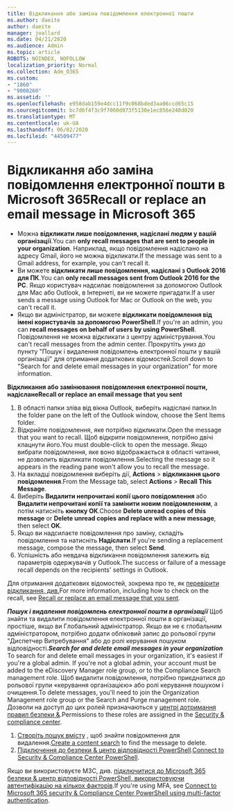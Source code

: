```yaml
---
title: Відкликання або заміна повідомлення електронної пошти
ms.author: daeite
author: daeite
manager: joallard
ms.date: 04/21/2020
ms.audience: Admin
ms.topic: article
ROBOTS: NOINDEX, NOFOLLOW
localization_priority: Normal
ms.collection: Adm_O365
ms.custom:
- "1860"
- "9000260"
ms.assetid: ''
ms.openlocfilehash: e958dab159e4dcc11f9c068bded3aa06ccd65c15
ms.sourcegitcommit: bc7d6f4f3c9f7060d073f5130e1ec856e248d020
ms.translationtype: MT
ms.contentlocale: uk-UA
ms.lasthandoff: 06/02/2020
ms.locfileid: "44509477"
---
```

# <a name="recall-or-replace-an-email-message-in-microsoft-365"></a><span data-ttu-id="4c6a3-102">Відкликання або заміна повідомлення електронної пошти в Microsoft 365</span><span class="sxs-lookup"><span data-stu-id="4c6a3-102">Recall or replace an email message in Microsoft 365</span></span>

- <span data-ttu-id="4c6a3-103">Можна **відкликати лише повідомлення, надіслані людям у вашій організації**.</span><span class="sxs-lookup"><span data-stu-id="4c6a3-103">You can **only recall messages that are sent to people in your organization**.</span></span> <span data-ttu-id="4c6a3-104">Наприклад, якщо повідомлення надіслано на адресу Gmail, його не можна відкликати.</span><span class="sxs-lookup"><span data-stu-id="4c6a3-104">If the message was sent to a Gmail address, for example, you can't recall it.</span></span>
- <span data-ttu-id="4c6a3-105">Ви можете **відкликати лише повідомлення, надіслані з Outlook 2016 для ПК**.</span><span class="sxs-lookup"><span data-stu-id="4c6a3-105">You can **only recall messages sent from Outlook 2016 for the PC**.</span></span> <span data-ttu-id="4c6a3-106">Якщо користувач надсилає повідомлення за допомогою Outlook для Mac або Outlook, в Інтернеті, ви не можете пригадати.</span><span class="sxs-lookup"><span data-stu-id="4c6a3-106">If a user sends a message using Outlook for Mac or Outlook on the web, you can't recall it.</span></span>
- <span data-ttu-id="4c6a3-107">Якщо ви адміністратор, ви можете **відкликати повідомлення від імені користувачів за допомогою PowerShell**.</span><span class="sxs-lookup"><span data-stu-id="4c6a3-107">If you're an admin, you can **recall messages on behalf of users by using PowerShell**.</span></span> <span data-ttu-id="4c6a3-108">Повідомлення не можна відкликати з центру адміністрування.</span><span class="sxs-lookup"><span data-stu-id="4c6a3-108">You can't recall messages from the admin center.</span></span> <span data-ttu-id="4c6a3-109">Прокрутіть униз до пункту "Пошук і видалення повідомлень електронної пошти у вашій організації" для отримання додаткових відомостей.</span><span class="sxs-lookup"><span data-stu-id="4c6a3-109">Scroll down to "Search for and delete email messages in your organization" for more information.</span></span>

<span data-ttu-id="4c6a3-110">**Відкликання або замінювання повідомлення електронної пошти, надіслане**</span><span class="sxs-lookup"><span data-stu-id="4c6a3-110">**Recall or replace an email message that you sent**</span></span>

1. <span data-ttu-id="4c6a3-111">В області папки зліва від вікна Outlook, виберіть надіслані папки.</span><span class="sxs-lookup"><span data-stu-id="4c6a3-111">In the folder pane on the left of the Outlook window, choose the Sent Items folder.</span></span>
2. <span data-ttu-id="4c6a3-112">Відкрийте повідомлення, яке потрібно відкликати.</span><span class="sxs-lookup"><span data-stu-id="4c6a3-112">Open the message that you want to recall.</span></span> <span data-ttu-id="4c6a3-113">Щоб відкрити повідомлення, потрібно двічі клацнути його.</span><span class="sxs-lookup"><span data-stu-id="4c6a3-113">You must double-click to open the message.</span></span> <span data-ttu-id="4c6a3-114">Якщо вибрати повідомлення, яке воно відображається в області читання, не дозволить відкликати повідомлення.</span><span class="sxs-lookup"><span data-stu-id="4c6a3-114">Selecting the message so it appears in the reading pane won't allow you to recall the message.</span></span>
3. <span data-ttu-id="4c6a3-115">На вкладці повідомлення виберіть дії, **Actions**  >  **відкликання цього повідомлення**.</span><span class="sxs-lookup"><span data-stu-id="4c6a3-115">From the Message tab, select **Actions** > **Recall This Message**.</span></span>
4. <span data-ttu-id="4c6a3-116">Виберіть **Видалити непрочитані копії цього повідомлення** або **Видалити непрочитані копії та замінити новим повідомленням**, а потім натисніть **кнопку OK**.</span><span class="sxs-lookup"><span data-stu-id="4c6a3-116">Choose **Delete unread copies of this message** or **Delete unread copies and replace with a new message**, then select **OK**.</span></span>
5. <span data-ttu-id="4c6a3-117">Якщо ви надсилаєте повідомлення про заміну, складіть повідомлення та натисніть **Надіслати**.</span><span class="sxs-lookup"><span data-stu-id="4c6a3-117">If you're sending a replacement message, compose the message, then select **Send**.</span></span>
6. <span data-ttu-id="4c6a3-118">Успішність або невдача відкликання повідомлення залежить від параметрів одержувачів у Outlook.</span><span class="sxs-lookup"><span data-stu-id="4c6a3-118">The success or failure of a message recall depends on the recipients' settings in Outlook.</span></span>

<span data-ttu-id="4c6a3-119">Для отримання додаткових відомостей, зокрема про те, як [перевірити відкликання, див.](https://support.office.com/article/35027f88-d655-4554-b4f8-6c0729a723a0)</span><span class="sxs-lookup"><span data-stu-id="4c6a3-119">For more information, including how to check on the recall, see [Recall or replace an email message that you sent](https://support.office.com/article/35027f88-d655-4554-b4f8-6c0729a723a0).</span></span>

<span data-ttu-id="4c6a3-120">***Пошук і видалення повідомлень електронної пошти в організації*** Щоб знайти та видалити повідомлення електронної пошти в організації, простіше, якщо ви Глобальний адміністратор. Якщо ви не є глобальним адміністратором, потрібно додати обліковий запис до рольової групи "Диспетчер Витребування" або до ролі керування пошуком відповідності.</span><span class="sxs-lookup"><span data-stu-id="4c6a3-120">***Search for and delete email messages in your organization*** To search for and delete email messages in your organization, it's easiest if you're a global admin. If you're not a global admin, your account must be added to the eDiscovery Manager role group, or to the Compliance Search management role.</span></span> <span data-ttu-id="4c6a3-121">Щоб видалити повідомлення, потрібно приєднатися до рольової групи «керування організацією» або ролі керування пошуком і очищення.</span><span class="sxs-lookup"><span data-stu-id="4c6a3-121">To delete messages, you'll need to join the Organization Management role group or the Search and Purge management role.</span></span> <span data-ttu-id="4c6a3-122">Дозволи на доступ до цих ролей призначаються у [центрі дотримання правил безпеки &](https://protection.office.com/).</span><span class="sxs-lookup"><span data-stu-id="4c6a3-122">Permissions to these roles are assigned in the [Security & compliance center](https://protection.office.com/).</span></span>

1. <span data-ttu-id="4c6a3-123">[Створіть пошук вмісту](https://docs.microsoft.com/microsoft-365/compliance/content-search) , щоб знайти повідомлення для видалення.</span><span class="sxs-lookup"><span data-stu-id="4c6a3-123">[Create a content search](https://docs.microsoft.com/microsoft-365/compliance/content-search) to find the message to delete.</span></span>
2. <span data-ttu-id="4c6a3-124">[Підключення до безпеки & центр відповідності PowerShell](https://docs.microsoft.com/powershell/exchange/office-365-scc/connect-to-scc-powershell/connect-to-scc-powershell?view=exchange-ps).</span><span class="sxs-lookup"><span data-stu-id="4c6a3-124">[Connect to Security & Compliance Center PowerShell](https://docs.microsoft.com/powershell/exchange/office-365-scc/connect-to-scc-powershell/connect-to-scc-powershell?view=exchange-ps).</span></span> 

<span data-ttu-id="4c6a3-125">Якщо ви використовуєте МЗС, див. [підключитися до Microsoft 365 безпеки & центр відповідності PowerShell, використовуючи автентифікацію на кількох факторів](https://docs.microsoft.com/powershell/exchange/office-365-scc/connect-to-scc-powershell/mfa-connect-to-scc-powershell?view=exchange-ps).</span><span class="sxs-lookup"><span data-stu-id="4c6a3-125">If you're using MFA, see [Connect to Microsoft 365 security & Compliance Center PowerShell using multi-factor authentication](https://docs.microsoft.com/powershell/exchange/office-365-scc/connect-to-scc-powershell/mfa-connect-to-scc-powershell?view=exchange-ps).</span></span> 
